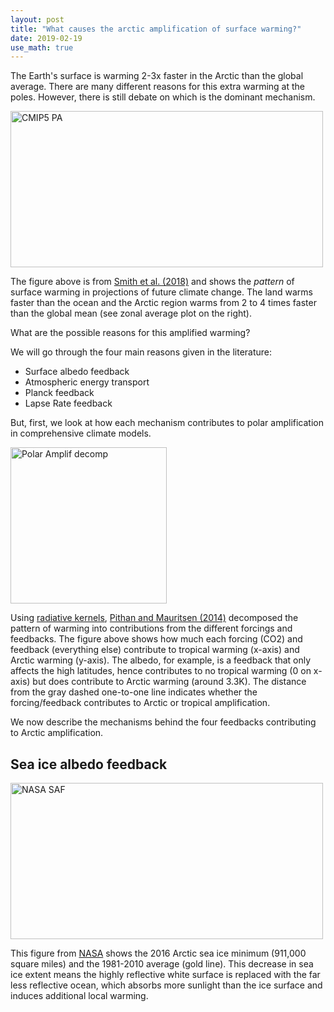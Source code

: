 ```yaml
---
layout: post
title: "What causes the arctic amplification of surface warming?"
date: 2019-02-19
use_math: true
---
```


<p>The Earth's surface is warming 2-3x faster in the Arctic than the global average. There are many different reasons for this extra warming at the poles. However, there is still debate on which is the dominant mechanism.</p>

<img src="https://micamus.github.io/images/cmip5_PA.png" alt="CMIP5 PA" style="width:500px;height:250px;" class="center">
<br />

<p>The figure above is from <a href='http://www.cgd.ucar.edu/staff/cdeser/docs/submitted.smith.pamip.mar18.pdf'>Smith et al. (2018)</a> and shows the <i>pattern</i> of surface warming in projections of future climate change. The land warms faster than the ocean and the Arctic region warms from 2 to 4 times faster than the global mean (see zonal average plot on the right). </p>

<p>What are the possible reasons for this amplified warming?</p>

<p>We will go through the four main reasons given in the literature:</p>
<ul>
<li>Surface albedo feedback</li>
<li>Atmospheric energy transport</li>
<li>Planck feedback</li>
<li>Lapse Rate feedback</li>
</ul>

<p>But, first, we look at how each mechanism contributes to polar amplification in comprehensive climate models.</p>

<img src="https://micamus.github.io/images/pm14.png" alt="Polar Amplif decomp" style="width:250px;height:250px;" class="center">

<p>Using <a href='https://climatedataguide.ucar.edu/climate-data/radiative-kernels-climate-models'>radiative kernels</a>, <a href='https://www.nature.com/articles/ngeo2071'>Pithan and Mauritsen (2014)</a> decomposed the pattern of warming into contributions from the different forcings and feedbacks. The figure above shows how much each forcing (CO2) and feedback (everything else) contribute to tropical warming (x-axis) and Arctic warming (y-axis). The albedo, for example, is a feedback that only affects the high latitudes, hence contributes to no tropical warming (0 on x-axis) but does contribute to Arctic warming (around 3.3K). The distance from the gray dashed one-to-one line indicates whether the forcing/feedback contributes to Arctic or tropical amplification.</p>

<p>We now describe the mechanisms behind the four feedbacks contributing to Arctic amplification.</p>

<h2>Sea ice albedo feedback</h2>

<img src="https://micamus.github.io/images/SAF.jpeg" alt="NASA SAF" style="width:500px;height:250px;" class="center">

<p>This figure from <a href='https://svs.gsfc.nasa.gov/12277'>NASA</a> shows the 2016 Arctic sea ice minimum (911,000 square miles) and the 1981-2010 average (gold line). This decrease in sea ice extent means the highly reflective white surface is replaced with the far less reflective ocean, which absorbs more sunlight than the ice surface and induces additional local warming.</p>